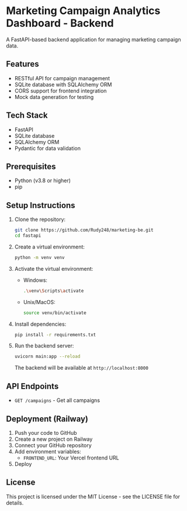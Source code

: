 # Marketing Campaign Analytics Dashboard - Backend

A FastAPI-based backend application for managing marketing campaign data.

## Features

- RESTful API for campaign management
- SQLite database with SQLAlchemy ORM
- CORS support for frontend integration
- Mock data generation for testing

## Tech Stack

- FastAPI
- SQLite database
- SQLAlchemy ORM
- Pydantic for data validation

## Prerequisites

- Python (v3.8 or higher)
- pip

## Setup Instructions

1. Clone the repository:
   ```bash
   git clone https://github.com/Rudy248/marketing-be.git
   cd fastapi
   ```

2. Create a virtual environment:
   ```bash
   python -m venv venv
   ```

3. Activate the virtual environment:
   - Windows:
     ```bash
     .\venv\Scripts\activate
     ```
   - Unix/MacOS:
     ```bash
     source venv/bin/activate
     ```

4. Install dependencies:
   ```bash
   pip install -r requirements.txt
   ```

5. Run the backend server:
   ```bash
   uvicorn main:app --reload
   ```
   The backend will be available at `http://localhost:8000`

## API Endpoints

- `GET /campaigns` - Get all campaigns




## Deployment (Railway)

1. Push your code to GitHub
2. Create a new project on Railway
3. Connect your GitHub repository
4. Add environment variables:
   - `FRONTEND_URL`: Your Vercel frontend URL
5. Deploy

## License

This project is licensed under the MIT License - see the LICENSE file for details.
